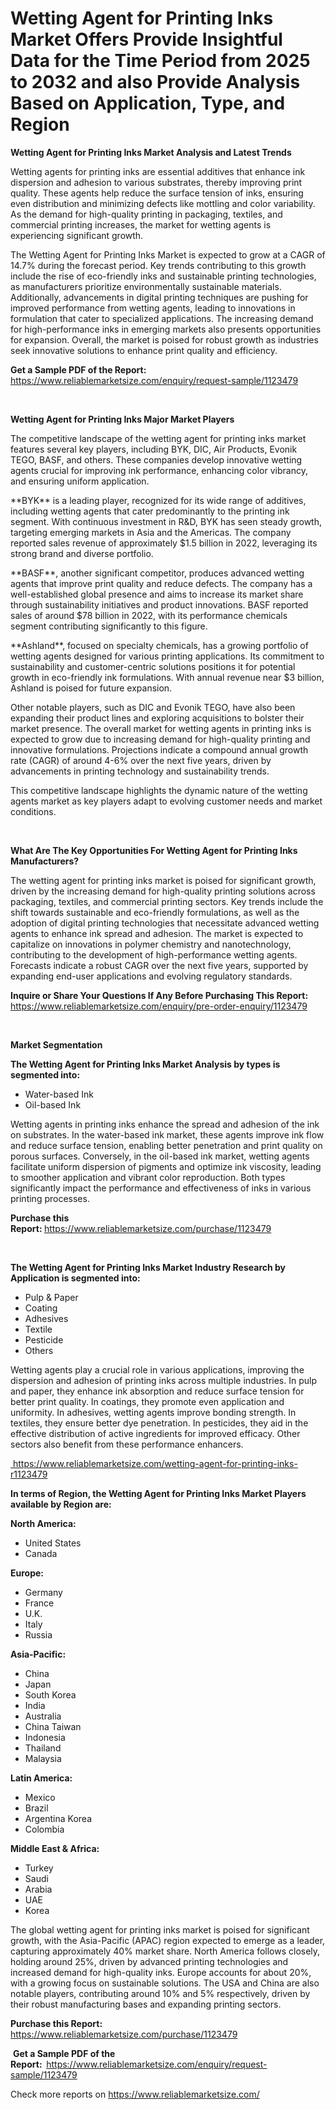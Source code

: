 <p><h1>Wetting Agent for Printing Inks Market Offers Provide Insightful Data for the Time Period from 2025 to 2032 and also Provide Analysis Based on Application, Type, and Region</h1></p><p><strong>Wetting Agent for Printing Inks Market Analysis and Latest Trends</strong></p>
<p><p>Wetting agents for printing inks are essential additives that enhance ink dispersion and adhesion to various substrates, thereby improving print quality. These agents help reduce the surface tension of inks, ensuring even distribution and minimizing defects like mottling and color variability. As the demand for high-quality printing in packaging, textiles, and commercial printing increases, the market for wetting agents is experiencing significant growth.</p><p>The Wetting Agent for Printing Inks Market is expected to grow at a CAGR of 14.7% during the forecast period. Key trends contributing to this growth include the rise of eco-friendly inks and sustainable printing technologies, as manufacturers prioritize environmentally sustainable materials. Additionally, advancements in digital printing techniques are pushing for improved performance from wetting agents, leading to innovations in formulation that cater to specialized applications. The increasing demand for high-performance inks in emerging markets also presents opportunities for expansion. Overall, the market is poised for robust growth as industries seek innovative solutions to enhance print quality and efficiency.</p></p>
<p><strong>Get a Sample PDF of the Report:&nbsp;</strong> <a href="https://www.reliablemarketsize.com/enquiry/request-sample/1123479?utm_campaign=2216&utm_medium=2&utm_source=Github&utm_content=ia&utm_term=05022025&utm_id=wetting-agent-for-printing-inks">https://www.reliablemarketsize.com/enquiry/request-sample/1123479</a></p>
<p>&nbsp;</p>
<p><strong>Wetting Agent for Printing Inks Major Market Players</strong></p>
<p><p>The competitive landscape of the wetting agent for printing inks market features several key players, including BYK, DIC, Air Products, Evonik TEGO, BASF, and others. These companies develop innovative wetting agents crucial for improving ink performance, enhancing color vibrancy, and ensuring uniform application.</p><p>**BYK** is a leading player, recognized for its wide range of additives, including wetting agents that cater predominantly to the printing ink segment. With continuous investment in R&D, BYK has seen steady growth, targeting emerging markets in Asia and the Americas. The company reported sales revenue of approximately $1.5 billion in 2022, leveraging its strong brand and diverse portfolio.</p><p>**BASF**, another significant competitor, produces advanced wetting agents that improve print quality and reduce defects. The company has a well-established global presence and aims to increase its market share through sustainability initiatives and product innovations. BASF reported sales of around $78 billion in 2022, with its performance chemicals segment contributing significantly to this figure.</p><p>**Ashland**, focused on specialty chemicals, has a growing portfolio of wetting agents designed for various printing applications. Its commitment to sustainability and customer-centric solutions positions it for potential growth in eco-friendly ink formulations. With annual revenue near $3 billion, Ashland is poised for future expansion.</p><p>Other notable players, such as DIC and Evonik TEGO, have also been expanding their product lines and exploring acquisitions to bolster their market presence. The overall market for wetting agents in printing inks is expected to grow due to increasing demand for high-quality printing and innovative formulations. Projections indicate a compound annual growth rate (CAGR) of around 4-6% over the next five years, driven by advancements in printing technology and sustainability trends. </p><p>This competitive landscape highlights the dynamic nature of the wetting agents market as key players adapt to evolving customer needs and market conditions.</p></p>
<p>&nbsp;</p>
<p><strong>What Are The Key Opportunities For Wetting Agent for Printing Inks Manufacturers?</strong></p>
<p><p>The wetting agent for printing inks market is poised for significant growth, driven by the increasing demand for high-quality printing solutions across packaging, textiles, and commercial printing sectors. Key trends include the shift towards sustainable and eco-friendly formulations, as well as the adoption of digital printing technologies that necessitate advanced wetting agents to enhance ink spread and adhesion. The market is expected to capitalize on innovations in polymer chemistry and nanotechnology, contributing to the development of high-performance wetting agents. Forecasts indicate a robust CAGR over the next five years, supported by expanding end-user applications and evolving regulatory standards.</p></p>
<p><strong>Inquire or Share Your Questions If Any Before Purchasing This Report:</strong> <a href="https://www.reliablemarketsize.com/enquiry/pre-order-enquiry/1123479?utm_campaign=2216&utm_medium=2&utm_source=Github&utm_content=ia&utm_term=05022025&utm_id=wetting-agent-for-printing-inks">https://www.reliablemarketsize.com/enquiry/pre-order-enquiry/1123479</a></p>
<p>&nbsp;</p>
<p><strong>Market Segmentation</strong></p>
<p><strong>The Wetting Agent for Printing Inks Market Analysis by types is segmented into:</strong></p>
<p><ul><li>Water-based Ink</li><li>Oil-based Ink</li></ul></p>
<p><p>Wetting agents in printing inks enhance the spread and adhesion of the ink on substrates. In the water-based ink market, these agents improve ink flow and reduce surface tension, enabling better penetration and print quality on porous surfaces. Conversely, in the oil-based ink market, wetting agents facilitate uniform dispersion of pigments and optimize ink viscosity, leading to smoother application and vibrant color reproduction. Both types significantly impact the performance and effectiveness of inks in various printing processes.</p></p>
<p><strong>Purchase this Report:&nbsp;</strong><a href="https://www.reliablemarketsize.com/purchase/1123479?utm_campaign=2216&utm_medium=2&utm_source=Github&utm_content=ia&utm_term=05022025&utm_id=wetting-agent-for-printing-inks">https://www.reliablemarketsize.com/purchase/1123479</a></p>
<p>&nbsp;</p>
<p><strong>The Wetting Agent for Printing Inks Market Industry Research by Application is segmented into:</strong></p>
<p><ul><li>Pulp & Paper</li><li>Coating</li><li>Adhesives</li><li>Textile</li><li>Pesticide</li><li>Others</li></ul></p>
<p><p>Wetting agents play a crucial role in various applications, improving the dispersion and adhesion of printing inks across multiple industries. In pulp and paper, they enhance ink absorption and reduce surface tension for better print quality. In coatings, they promote even application and uniformity. In adhesives, wetting agents improve bonding strength. In textiles, they ensure better dye penetration. In pesticides, they aid in the effective distribution of active ingredients for improved efficacy. Other sectors also benefit from these performance enhancers.</p></p>
<p><a href="https://www.reliablemarketsize.com/wetting-agent-for-printing-inks-r1123479?utm_campaign=2216&utm_medium=2&utm_source=Github&utm_content=ia&utm_term=05022025&utm_id=wetting-agent-for-printing-inks">&nbsp;https://www.reliablemarketsize.com/wetting-agent-for-printing-inks-r1123479</a></p>
<p><strong>In terms of Region, the Wetting Agent for Printing Inks Market Players available by Region are:</strong></p>
<p>
    <p> <strong> North America: </strong>
        <ul>
            <li>United States</li>
            <li>Canada</li>
        </ul>
        </p> 
    <p> <strong> Europe: </strong>
        <ul>
            <li>Germany</li>
            <li>France</li>
            <li>U.K.</li>
            <li>Italy</li>
            <li>Russia</li>
        </ul>
        </p> 
    <p> <strong> Asia-Pacific: </strong>
        <ul>
            <li>China</li>
            <li>Japan</li>
            <li>South Korea</li>
            <li>India</li>
            <li>Australia</li>
            <li>China Taiwan</li>
            <li>Indonesia</li>
            <li>Thailand</li>
            <li>Malaysia</li>
        </ul>
        </p> 
    <p> <strong> Latin America: </strong>
        <ul>
            <li>Mexico</li>
            <li>Brazil</li>
            <li>Argentina Korea</li>
            <li>Colombia</li>
        </ul>
        </p> 
    <p> <strong> Middle East & Africa: </strong>
        <ul>
            <li>Turkey</li>
            <li>Saudi</li>
            <li>Arabia</li>
            <li>UAE</li>
            <li>Korea</li>
        </ul>
    </p>
    </p>
<p><p>The global wetting agent for printing inks market is poised for significant growth, with the Asia-Pacific (APAC) region expected to emerge as a leader, capturing approximately 40% market share. North America follows closely, holding around 25%, driven by advanced printing technologies and increased demand for high-quality inks. Europe accounts for about 20%, with a growing focus on sustainable solutions. The USA and China are also notable players, contributing around 10% and 5% respectively, driven by their robust manufacturing bases and expanding printing sectors.</p></p>
<p><strong>Purchase this Report: </strong><a href="https://www.reliablemarketsize.com/purchase/1123479?utm_campaign=2216&utm_medium=2&utm_source=Github&utm_content=ia&utm_term=05022025&utm_id=wetting-agent-for-printing-inks">https://www.reliablemarketsize.com/purchase/1123479</a></p>
<p>&nbsp;<strong>Get a Sample PDF of the Report:&nbsp;&nbsp;</strong><a href="https://www.reliablemarketsize.com/enquiry/request-sample/1123479?utm_campaign=2216&utm_medium=2&utm_source=Github&utm_content=ia&utm_term=05022025&utm_id=wetting-agent-for-printing-inks">https://www.reliablemarketsize.com/enquiry/request-sample/1123479</a></p>
<p><strong></strong></p>
<p>Check more reports on <a href="https://www.reliablemarketsize.com/?utm_campaign=2216&utm_medium=2&utm_source=Github&utm_content=ia&utm_term=05022025&utm_id=wetting-agent-for-printing-inks">https://www.reliablemarketsize.com/</a></p>
